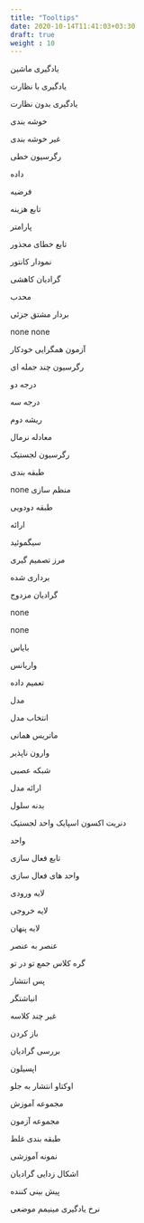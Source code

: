 ```yaml
---
title: "Tooltips"
date: 2020-10-14T11:41:03+03:30
draft: true
weight : 10
---
```


<span class="top-dict" data-tipso="Machine Learning">یادگیری ماشین</span>

<span class="top-dict" data-tipso="supervised learning">یادگیری با نظارت</span>

<span class="top-dict" data-tipso="unsupervised learning">یادگیری بدون نظارت</span>


<span class="top-dict" data-tipso=""></span>

<span class="top-dict" data-tipso=""></span>

<span class="top-dict" data-tipso="clustering">خوشه بندی</span>

<span class="top-dict" data-tipso="non-clustering">غیر خوشه بندی</span>

<span class="top-dict" data-tipso="linear regression">رگرسیون خطی</span>

<span class="top-dict" data-tipso="data">داده</span>

<span class="top-dict" data-tipso="hypothesis">فرضیه</span>

<span class="top-dict" data-tipso="cost function">تابع هزینه</span>

<span class="top-dict" data-tipso="parameter">پارامتر</span>

<span class="top-dict" data-tipso="squared error function">تابع خطای مجذور</span>

<span class="top-dict" data-tipso="contour plot">نمودار کانتور</span>

<span class="top-dict" data-tipso="gradient descent">گرادیان کاهشی</span>

<span class="top-dict" data-tipso="convex">محدب</span>

<span class="top-dict" data-tipso="vector">بردار</span>
<span class="top-dict" data-tipso="partial derivative">مشتق جزئی</span>

<span class="top-dict" data-tipso="feature scaling">none</span>
<span class="top-dict" data-tipso="mean normalization">none</span>

<span class="top-dict" data-tipso="automatic convergence test">آزمون همگرایی خودکار</span>

<span class="top-dict" data-tipso="polynomial regression">رگرسیون چند جمله ای</span>

<span class="top-dict" data-tipso="quadratic">درجه دو</span>

<span class="top-dict" data-tipso="cubic">درجه سه</span>

<span class="top-dict" data-tipso="square root">ریشه دوم</span>

<span class="top-dict" data-tipso="normal equation">معادله نرمال</span>

<span class="top-dict" data-tipso="logistic regression">رگرسیون لجستیک</span>

<span class="top-dict" data-tipso="classification">طبقه بندی</span>

<span class="top-dict" data-tipso="overfit">none</span>
<span class="top-dict" data-tipso="regularization">منظم سازی</span>

<span class="top-dict" data-tipso="binary classification">طبقه دودویی</span>

<span class="top-dict" data-tipso="representation">ارائه</span>

<span class="top-dict" data-tipso="sigmoid">سیگموئید</span>

<span class="top-dict" data-tipso="decision boundary">مرز تصمیم گیری</span>

<span class="top-dict" data-tipso="vectorized">برداری شده</span>

<span class="top-dict" data-tipso="conjugate gradient">گرادیان مزدوج</span>

<span class="top-dict" data-tipso="underfitting">none</span>

<span class="top-dict" data-tipso="fit">none</span>

<span class="top-dict" data-tipso="bias">بایاس</span>

<span class="top-dict" data-tipso="variance">واریانس</span>

<span class="top-dict" data-tipso="generalize">تعمیم داده</span>

<span class="top-dict" data-tipso="model">مدل</span>

<span class="top-dict" data-tipso="model selection">انتخاب مدل</span>

<span class="top-dict" data-tipso="identity matrix">ماتریس همانی</span>

<span class="top-dict" data-tipso="non-invertible">وارون ناپذیر</span>

<span class="top-dict" data-tipso="neural network">شبکه عصبی</span>

<span class="top-dict" data-tipso="model representation">ارائه مدل</span>

<span class="top-dict" data-tipso="cell body">بدنه سلول</span>

<span class="top-dict" data-tipso="dendrites">دنریت</span>
<span class="top-dict" data-tipso="axon">اکسون</span>
<span class="top-dict" data-tipso="spikes">اسپایک</span>
<span class="top-dict" data-tipso="logistic unit">واحد لجستیک</span>

<span class="top-dict" data-tipso="unit">واحد</span>

<span class="top-dict" data-tipso="activation function">تابع فعال سازی</span>

<span class="top-dict" data-tipso="activation units">واحد های فعال سازی</span>

<span class="top-dict" data-tipso="input layer">لایه ورودی</span>

<span class="top-dict" data-tipso="output layer">لایه خروجی</span>

<span class="top-dict" data-tipso="hidden layers">لایه پنهان</span>

<span class="top-dict" data-tipso="element-wise">عنصر به عنصر</span>

<span class="top-dict" data-tipso="node">گره</span>
<span class="top-dict" data-tipso="class">کلاس</span>
<span class="top-dict" data-tipso="nested summation">جمع تو در تو</span>

<span class="top-dict" data-tipso="backpropagation">پس انتشار</span>

<span class="top-dict" data-tipso="accumulator">انباشتگر</span>

<span class="top-dict" data-tipso="non-multiclass">غیر چند کلاسه</span>

<span class="top-dict" data-tipso="unroll">باز کردن</span>

<span class="top-dict" data-tipso="gradient checking">بررسی گرادیان</span>

<span class="top-dict" data-tipso="epsilon">اپسیلون</span>

<span class="top-dict" data-tipso="octave">اوکتاو</span>
<span class="top-dict" data-tipso="forward propagation">انتشار به جلو</span>

<span class="top-dict" data-tipso="training set">مجموعه آموزش</span>

<span class="top-dict" data-tipso="test set">مجموعه آزمون</span>

<span class="top-dict" data-tipso="misclassification">طبقه بندی غلط</span>

<span class="top-dict" data-tipso="training example">نمونه آموزشی</span>

<span class="top-dict" data-tipso="debugging gradient">اشکال زدایی گرادیان</span>

<span class="top-dict" data-tipso="predictor">پیش بینی کننده</span>

<span class="top-dict" data-tipso="learning rate">نرخ یادگیری</span>
<span class="top-dict" data-tipso="local minimum">مینیمم موضعی</span>
<span class="top-dict" data-tipso=""></span>
<span class="top-dict" data-tipso=""></span>
<span class="top-dict" data-tipso=""></span>
<span class="top-dict" data-tipso=""></span>